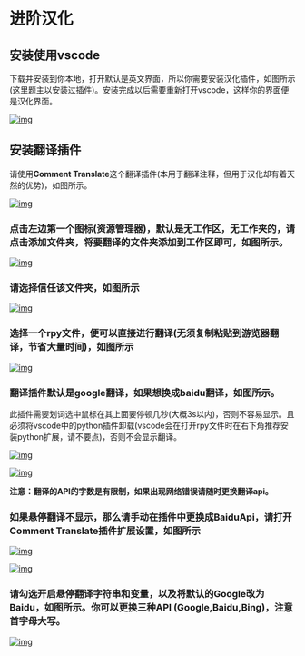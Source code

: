 # 进阶汉化

## 安装使用vscode

下载并安装到你本地，打开默认是英文界面，所以你需要安装汉化插件，如图所示(这里题主以安装过插件)。安装完成以后需要重新打开vscode，这样你的界面便是汉化界面。

[![img](https://camo.githubusercontent.com/5808ee08255929b167e3d02b0c0296d76924a7d82a02a0cad297338c514cbedb/68747470733a2f2f63646e2e6a7364656c6976722e6e65742f67682f44636c65662f43444e2f72656e70792f72656e70795f323032322d30312d33305f32332d30312d34392e706e67)](https://camo.githubusercontent.com/5808ee08255929b167e3d02b0c0296d76924a7d82a02a0cad297338c514cbedb/68747470733a2f2f63646e2e6a7364656c6976722e6e65742f67682f44636c65662f43444e2f72656e70792f72656e70795f323032322d30312d33305f32332d30312d34392e706e67)

## 安装翻译插件

请使用**Comment Translate**这个翻译插件(本用于翻译注释，但用于汉化却有着天然的优势)，如图所示。

[![img](https://camo.githubusercontent.com/b810c9a6bbafca1e5ea79b161ecf1602b7aada9a552aa47d9a40bc0a10e731dd/68747470733a2f2f63646e2e6a7364656c6976722e6e65742f67682f44636c65662f43444e2f72656e70792f72656e70795f323032322d30312d33305f32332d30342d32332e706e67)](https://camo.githubusercontent.com/b810c9a6bbafca1e5ea79b161ecf1602b7aada9a552aa47d9a40bc0a10e731dd/68747470733a2f2f63646e2e6a7364656c6976722e6e65742f67682f44636c65662f43444e2f72656e70792f72656e70795f323032322d30312d33305f32332d30342d32332e706e67)

### 点击左边第一个图标(资源管理器)，默认是无工作区，无工作夹的，请点击添加文件夹，将要翻译的文件夹添加到工作区即可，如图所示。

[![img](https://camo.githubusercontent.com/f845639f747188724f567bd084184d7329031a8477870c5dd6278ecce30e75ed/68747470733a2f2f63646e2e6a7364656c6976722e6e65742f67682f44636c65662f43444e2f72656e70792f72656e70795f323032322d30312d33305f32332d31302d35372e706e67)](https://camo.githubusercontent.com/f845639f747188724f567bd084184d7329031a8477870c5dd6278ecce30e75ed/68747470733a2f2f63646e2e6a7364656c6976722e6e65742f67682f44636c65662f43444e2f72656e70792f72656e70795f323032322d30312d33305f32332d31302d35372e706e67)

### 请选择信任该文件夹，如图所示

[![img](https://camo.githubusercontent.com/3838723da4b5aeafcbeed98ef1bbaace8991fa7d022a5423d99680699616b6a6/68747470733a2f2f63646e2e6a7364656c6976722e6e65742f67682f44636c65662f43444e2f72656e70792f72656e70795f323032322d30312d33305f32332d31332d31372e706e67)](https://camo.githubusercontent.com/3838723da4b5aeafcbeed98ef1bbaace8991fa7d022a5423d99680699616b6a6/68747470733a2f2f63646e2e6a7364656c6976722e6e65742f67682f44636c65662f43444e2f72656e70792f72656e70795f323032322d30312d33305f32332d31332d31372e706e67)

### 选择一个rpy文件，便可以直接进行翻译(无须复制粘贴到游览器翻译，节省大量时间)，如图所示

[![img](https://camo.githubusercontent.com/dc6960062e4d3b0f14eb0cfae5b1d79f584941c1ad6a1a30de62bd2b35cb949b/68747470733a2f2f63646e2e6a7364656c6976722e6e65742f67682f44636c65662f43444e2f72656e70792f72656e70795f323032322d30312d33305f32332d31372d34362e706e67)](https://camo.githubusercontent.com/dc6960062e4d3b0f14eb0cfae5b1d79f584941c1ad6a1a30de62bd2b35cb949b/68747470733a2f2f63646e2e6a7364656c6976722e6e65742f67682f44636c65662f43444e2f72656e70792f72656e70795f323032322d30312d33305f32332d31372d34362e706e67)

### 翻译插件默认是google翻译，如果想换成baidu翻译，如图所示。

此插件需要划词选中鼠标在其上面要停顿几秒(大概3s以内)，否则不容易显示。且必须将vscode中的python插件卸载(vscode会在打开rpy文件时在右下角推荐安装python扩展，请不要点)，否则不会显示翻译。

[![img](https://camo.githubusercontent.com/507ed46560496ae1a0b078d25a2d9bcbb9298761ebf808579335977355857c55/68747470733a2f2f63646e2e6a7364656c6976722e6e65742f67682f44636c65662f43444e2f72656e70792f72656e70795f323032322d30312d33305f32332d31352d32322e706e67)](https://camo.githubusercontent.com/507ed46560496ae1a0b078d25a2d9bcbb9298761ebf808579335977355857c55/68747470733a2f2f63646e2e6a7364656c6976722e6e65742f67682f44636c65662f43444e2f72656e70792f72656e70795f323032322d30312d33305f32332d31352d32322e706e67)

[![img](https://camo.githubusercontent.com/6c6b1b729a4fae3f3e07ecf4452e1e1dece93daaa9e1c79b40ccb162d7047484/68747470733a2f2f63646e2e6a7364656c6976722e6e65742f67682f44636c65662f43444e2f72656e70792f72656e70795f323032322d30312d33305f32332d32302d31312e706e67)](https://camo.githubusercontent.com/6c6b1b729a4fae3f3e07ecf4452e1e1dece93daaa9e1c79b40ccb162d7047484/68747470733a2f2f63646e2e6a7364656c6976722e6e65742f67682f44636c65662f43444e2f72656e70792f72656e70795f323032322d30312d33305f32332d32302d31312e706e67)

**注意：翻译的API的字数是有限制，如果出现网络错误请随时更换翻译api。**

### 如果悬停翻译不显示，那么请手动在插件中更换成BaiduApi，请打开Comment Translate插件扩展设置，如图所示

[![img](https://camo.githubusercontent.com/56addbe7382b386bee8df045d25b5e4a5e50ed7e9e11f60ce9a25e13b7ecb8e0/68747470733a2f2f63646e2e6a7364656c6976722e6e65742f67682f44636c65662f43444e2f72656e70792f323032322d30322d31315f32312d32342d35372e706e67)](https://camo.githubusercontent.com/56addbe7382b386bee8df045d25b5e4a5e50ed7e9e11f60ce9a25e13b7ecb8e0/68747470733a2f2f63646e2e6a7364656c6976722e6e65742f67682f44636c65662f43444e2f72656e70792f323032322d30322d31315f32312d32342d35372e706e67)

[![img](https://camo.githubusercontent.com/8b92503f89b5f2a0287092128669c95c041facc6d03fc884845688af7006f82e/68747470733a2f2f63646e2e6a7364656c6976722e6e65742f67682f44636c65662f43444e2f72656e70792f323032322d30322d31315f32312d32352d31302e706e67)](https://camo.githubusercontent.com/8b92503f89b5f2a0287092128669c95c041facc6d03fc884845688af7006f82e/68747470733a2f2f63646e2e6a7364656c6976722e6e65742f67682f44636c65662f43444e2f72656e70792f323032322d30322d31315f32312d32352d31302e706e67)

### 请勾选开启悬停翻译字符串和变量，以及将默认的Google改为Baidu，如图所示。你可以更换三种API (Google,Baidu,Bing)，注意首字母大写。

[![img](https://camo.githubusercontent.com/2c55229fced1f51fae12323165595e02b456c845e8e6ff1cdb230cdfa6e1aa8b/68747470733a2f2f63646e2e6a7364656c6976722e6e65742f67682f44636c65662f43444e2f72656e70792f323032322d30322d31315f32312d32352d33362e706e67)](https://camo.githubusercontent.com/2c55229fced1f51fae12323165595e02b456c845e8e6ff1cdb230cdfa6e1aa8b/68747470733a2f2f63646e2e6a7364656c6976722e6e65742f67682f44636c65662f43444e2f72656e70792f323032322d30322d31315f32312d32352d33362e706e67)